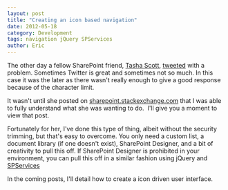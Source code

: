 ```yaml
---
layout: post
title: "Creating an icon based navigation"
date: 2012-05-18
category: Development
tags: navigation jQuery SPServices
author: Eric
---
```


The other day a fellow SharePoint friend, [Tasha Scott](http://twitter.com/TashasEv), [tweeted](http://twitter.com/#!/TashasEv/status/202845586062450688) with a problem. Sometimes Twitter is great and sometimes not so much. In this case it was the later as there wasn't really enough to give a good response because of the character limit.

It wasn't until she posted on [sharepoint.stackexchange.com](http://sharepoint.stackexchange.com/questions/36507/icon-based-menu-that-dynamically-changes-based-on-permissions) that I was able to fully understand what she was wanting to do.&nbsp; I'll give you a moment to view that post.

Fortunately for her, I've done this type of thing, albeit without the security trimming, but that's easy to overcome. You only need a custom list, a document library (if one doesn't exist), SharePoint Designer, and a bit of creativity to pull this off. If SharePoint Designer is prohibited in your environment, you can pull this off in a similar fashion using jQuery and [SPServices](http://spservices.codeplex.com)

In the coming posts, I'll detail how to create a icon driven user interface.
